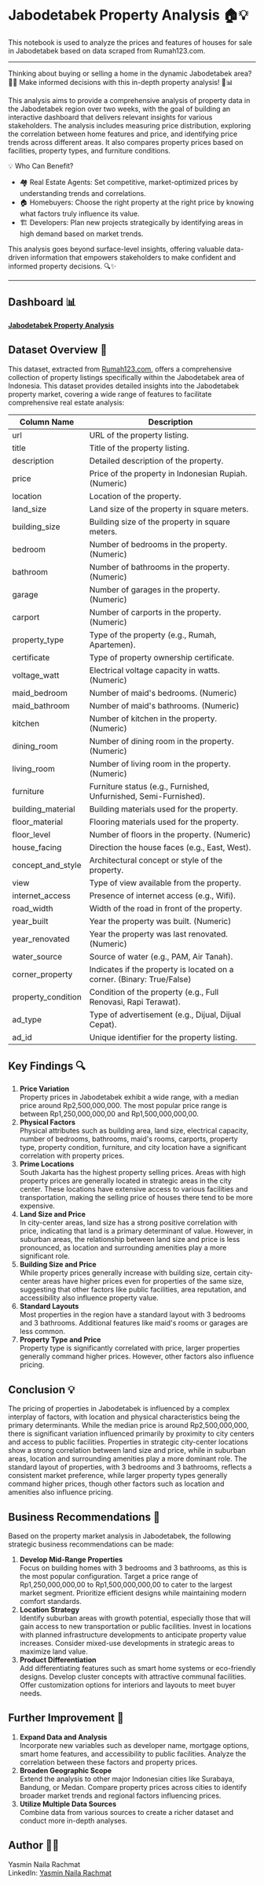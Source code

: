 # **Jabodetabek Property Analysis 🏠💡**

This notebook is used to analyze the prices and features of houses for sale in Jabodetabek based on data scraped from Rumah123.com.
___

Thinking about buying or selling a home in the dynamic Jabodetabek area? 🌆✨ Make informed decisions with this in-depth property analysis! 🧠📊

This analysis aims to provide a comprehensive analysis of property data in the Jabodetabek region over two weeks, with the goal of building an interactive dashboard that delivers relevant insights for various stakeholders. The analysis includes measuring price distribution, exploring the correlation between home features and price, and identifying price trends across different areas. It also compares property prices based on facilities, property types, and furniture conditions.

💡 Who Can Benefit?
- 🏘️ Real Estate Agents: Set competitive, market-optimized prices by understanding trends and correlations.
- 🏠 Homebuyers: Choose the right property at the right price by knowing what factors truly influence its value.
- 🏗️ Developers: Plan new projects strategically by identifying areas in high demand based on market trends.

This analysis goes beyond surface-level insights, offering valuable data-driven information that empowers stakeholders to make confident and informed property decisions. 🔍✨
___
## **Dashboard 📊**
**[Jabodetabek Property Analysis](https://public.tableau.com/views/JabodetabekPropertyAnalysis/DESCRIPTIVE?:language=en-US&:sid=&:redirect=auth&:display_count=n&:origin=viz_share_link)**

## **Dataset Overview 📄**
This dataset, extracted from [Rumah123.com](https://www.rumah123.com/?utm_source=Google&utm_medium=cpc&utm_campaign=SEM+V1+-+Secondary+Regular+-+Brand+Keyword&gclsrc=aw.ds&&gclid=Cj0KCQiAyoi8BhDvARIsAO_CDsAdcBqzie1ZKwLvUpED9sRFa9NHZXL5bEbuwUbzm7pkpQRf4kzFagMaAjFeEALw_wcB&gad_source=1), offers a comprehensive collection of property listings specifically within the Jabodetabek area of Indonesia. This dataset provides detailed insights into the Jabodetabek property market, covering a wide range of features to facilitate comprehensive real estate analysis:

| **Column Name**             | **Description**                                                        |
|-----------------------------|-------------------------------------------------------------------------|
| url                         | URL of the property listing.                                           |
| title                       | Title of the property listing.                                         |
| description                 | Detailed description of the property.                                  |
| price                       | Price of the property in Indonesian Rupiah. (Numeric)                 |
| location                    | Location of the property.                                              |
| land_size                   | Land size of the property in square meters.                           |
| building_size               | Building size of the property in square meters.                       |
| bedroom                     | Number of bedrooms in the property. (Numeric)                         |
| bathroom                    | Number of bathrooms in the property. (Numeric)                        |
| garage                      | Number of garages in the property. (Numeric)                          |
| carport                     | Number of carports in the property. (Numeric)                         |
| property_type               | Type of the property (e.g., Rumah, Apartemen).                        |
| certificate                 | Type of property ownership certificate.                               |
| voltage_watt                | Electrical voltage capacity in watts. (Numeric)                       |
| maid_bedroom                | Number of maid's bedrooms. (Numeric)                                  |
| maid_bathroom               | Number of maid's bathrooms. (Numeric)                                 |
| kitchen                     | Number of kitchen in the property. (Numeric)                          |
| dining_room                 | Number of dining room in the property. (Numeric)                      |
| living_room                 | Number of living room in the property. (Numeric)                      |
| furniture                   | Furniture status (e.g., Furnished, Unfurnished, Semi-Furnished).      |
| building_material           | Building materials used for the property.                             |
| floor_material              | Flooring materials used for the property.                             |
| floor_level                 | Number of floors in the property. (Numeric)                           |
| house_facing                | Direction the house faces (e.g., East, West).                         |
| concept_and_style           | Architectural concept or style of the property.                       |
| view                        | Type of view available from the property.                             |
| internet_access             | Presence of internet access (e.g., Wifi).                             |
| road_width                  | Width of the road in front of the property.                           |
| year_built                  | Year the property was built. (Numeric)                                |
| year_renovated              | Year the property was last renovated. (Numeric)                       |
| water_source                | Source of water (e.g., PAM, Air Tanah).                               |
| corner_property             | Indicates if the property is located on a corner. (Binary: True/False)|
| property_condition          | Condition of the property (e.g., Full Renovasi, Rapi Terawat).        |
| ad_type                     | Type of advertisement (e.g., Dijual, Dijual Cepat).                   |
| ad_id                       | Unique identifier for the property listing.                           |


## **Key Findings 🔍**
1. **Price Variation** <br>
   Property prices in Jabodetabek exhibit a wide range, with a median price around Rp2,500,000,000. The most popular price range is between Rp1,250,000,000,00 and Rp1,500,000,000,00.
3. **Physical Factors** <br>
   Physical attributes such as building area, land size, electrical capacity, number of bedrooms, bathrooms, maid's rooms, carports, property type, property condition, furniture, and city location have a significant correlation with property prices.
5. **Prime Locations** <br>
   South Jakarta has the highest property selling prices. Areas with high property prices are generally located in strategic areas in the city center. These locations have extensive access to various facilities and transportation, making the selling price of houses there tend to be more expensive.
7. **Land Size and Price** <br>
   In city-center areas, land size has a strong positive correlation with price, indicating that land is a primary determinant of value. However, in suburban areas, the relationship between land size and price is less pronounced, as location and surrounding amenities play a more significant role.
9. **Building Size and Price** <br>
    While property prices generally increase with building size, certain city-center areas have higher prices even for properties of the same size, suggesting that other factors like public facilities, area reputation, and accessibility also influence property value.
11. **Standard Layouts** <br>
    Most properties in the region have a standard layout with 3 bedrooms and 3 bathrooms. Additional features like maid's rooms or garages are less common.
13. **Property Type and Price** <br>
    Property type is significantly correlated with price, larger properties generally command higher prices. However, other factors also influence pricing.

## **Conclusion 💡**
The pricing of properties in Jabodetabek is influenced by a complex interplay of factors, with location and physical characteristics being the primary determinants. While the median price is around Rp2,500,000,000, there is significant variation influenced primarily by proximity to city centers and access to public facilities. Properties in strategic city-center locations show a strong correlation between land size and price, while in suburban areas, location and surrounding amenities play a more dominant role. The standard layout of properties, with 3 bedrooms and 3 bathrooms, reflects a consistent market preference, while larger property types generally command higher prices, though other factors such as location and amenities also influence pricing.

## **Business Recommendations 💼**
Based on the property market analysis in Jabodetabek, the following strategic business recommendations can be made:

1. **Develop Mid-Range Properties** <br>
   Focus on building homes with 3 bedrooms and 3 bathrooms, as this is the most popular configuration. Target a price range of Rp1,250,000,000,00 to Rp1,500,000,000,00 to cater to the largest market segment. Prioritize efficient designs while maintaining modern comfort standards.
3. **Location Strategy** <br>
   Identify suburban areas with growth potential, especially those that will gain access to new transportation or public facilities. Invest in locations with planned infrastructure developments to anticipate property value increases. Consider mixed-use developments in strategic areas to maximize land value.
5. **Product Differentiation** <br>
   Add differentiating features such as smart home systems or eco-friendly designs. Develop cluster concepts with attractive communal facilities. Offer customization options for interiors and layouts to meet buyer needs.

## **Further Improvement 🚀**
1. **Expand Data and Analysis** <br>
   Incorporate new variables such as developer name, mortgage options, smart home features, and accessibility to public facilities. Analyze the correlation between these factors and property prices.
3. **Broaden Geographic Scope** <br>
   Extend the analysis to other major Indonesian cities like Surabaya, Bandung, or Medan. Compare property prices across cities to identify broader market trends and regional factors influencing prices.
5. **Utilize Multiple Data Sources** <br>
   Combine data from various sources to create a richer dataset and conduct more in-depth analyses.

## **Author 👩‍💻**

Yasmin Naila Rachmat <br>
LinkedIn: [Yasmin Naila Rachmat](linkedin.com/in/yasmin-naila)
